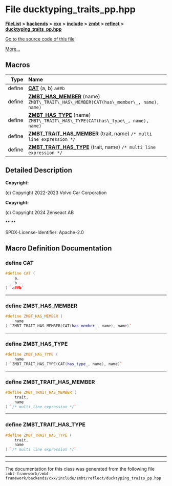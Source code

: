 

# File ducktyping\_traits\_pp.hpp



[**FileList**](files.md) **>** [**backends**](dir_e0e3bad64fbfd08934d555b945409197.md) **>** [**cxx**](dir_2a0640ff8f8d193383b3226ce9e70e40.md) **>** [**include**](dir_33cabc3ab2bb40d6ea24a24cae2f30b8.md) **>** [**zmbt**](dir_2115e3e51895e4107b806d6d2319263e.md) **>** [**reflect**](dir_44621b39643a5ee7797a55bb572a295f.md) **>** [**ducktyping\_traits\_pp.hpp**](ducktyping__traits__pp_8hpp.md)

[Go to the source code of this file](ducktyping__traits__pp_8hpp_source.md)

[More...](#detailed-description)

































































## Macros

| Type | Name |
| ---: | :--- |
| define  | [**CAT**](ducktyping__traits__pp_8hpp.md#define-cat) (a, b) `a##b`<br> |
| define  | [**ZMBT\_HAS\_MEMBER**](ducktyping__traits__pp_8hpp.md#define-zmbt_has_member) (name) `ZMBT\_TRAIT\_HAS\_MEMBER(CAT(has\_member\_, name), name)`<br> |
| define  | [**ZMBT\_HAS\_TYPE**](ducktyping__traits__pp_8hpp.md#define-zmbt_has_type) (name) `ZMBT\_TRAIT\_HAS\_TYPE(CAT(has\_type\_, name), name)`<br> |
| define  | [**ZMBT\_TRAIT\_HAS\_MEMBER**](ducktyping__traits__pp_8hpp.md#define-zmbt_trait_has_member) (trait, name) `/* multi line expression */`<br> |
| define  | [**ZMBT\_TRAIT\_HAS\_TYPE**](ducktyping__traits__pp_8hpp.md#define-zmbt_trait_has_type) (trait, name) `/* multi line expression */`<br> |

## Detailed Description




**Copyright:**

(c) Copyright 2022-2023 Volvo Car Corporation 




**Copyright:**

(c) Copyright 2024 Zenseact AB 




**
**

SPDX-License-Identifier: Apache-2.0 





    
## Macro Definition Documentation





### define CAT 

```C++
#define CAT (
    a,
    b
) `a##b`
```




<hr>



### define ZMBT\_HAS\_MEMBER 

```C++
#define ZMBT_HAS_MEMBER (
    name
) `ZMBT_TRAIT_HAS_MEMBER(CAT(has_member_, name), name)`
```




<hr>



### define ZMBT\_HAS\_TYPE 

```C++
#define ZMBT_HAS_TYPE (
    name
) `ZMBT_TRAIT_HAS_TYPE(CAT(has_type_, name), name)`
```




<hr>



### define ZMBT\_TRAIT\_HAS\_MEMBER 

```C++
#define ZMBT_TRAIT_HAS_MEMBER (
    trait,
    name
) `/* multi line expression */`
```




<hr>



### define ZMBT\_TRAIT\_HAS\_TYPE 

```C++
#define ZMBT_TRAIT_HAS_TYPE (
    trait,
    name
) `/* multi line expression */`
```




<hr>

------------------------------
The documentation for this class was generated from the following file `zmbt-framework/zmbt-framework/backends/cxx/include/zmbt/reflect/ducktyping_traits_pp.hpp`

